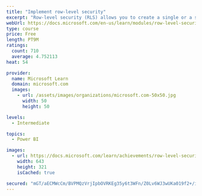 ```yaml
---
title: "Implement row-level security"
excerpt: "Row-level security (RLS) allows you to create a single or a set of reports that targets data for a specific user. In this module, you will learn how to implement RLS by using either a static or dynamic method and how Microsoft Power BI simplifies testing RLS in Power BI Desktop and Power BI service."
webUrl: https://docs.microsoft.com/en-us/learn/modules/row-level-security-power-bi/
type: course
price: Free
length: PT9M
ratings:
  count: 710
  average: 4.752113
heat: 54

provider:
  name: Microsoft Learn
  domain: microsoft.com
  images:
    - url: /assets/images/organizations/microsoft.com-50x50.jpg
      width: 50
      height: 50

levels:
  - Intermediate

topics:
  - Power BI

images:
  - url: https://docs.microsoft.com/learn/achievements/row-level-security-power-bi-social.png
    width: 643
    height: 321
    isCached: true

secured: "mGT/aECMWcCm/BVPMQzVrjIpbOVRKEg35y6t3WFn/Z0Lv6WJ3wUKa019f2+/i0BduMXRO/yC/uWNzhQ8XEqRlvbVET+zsuNrXZ0ZechnHjjR93LTMT1Xa6fxWvYhGQ0l/cL5bMWTaFoRbk9SHe/8SKp8V4q7x/yDTv+b/hUQvUfmHP+ZVyMLwgmr+l2l5UMcBeT1quq6EHSqwB3uROKkFta2vG1F8G3eoJ+VcFCwSMF9RIKramltBbO2S/j7qnOGFh3Zt/Y6GNis/kRVwlCd76cId5sJnOTK2aACSEmwrcJ5FpmftQQg/2bPmvPL1nh4s+uFJrxy1d18PU/9sDQXcyNHRlfSfeX5yB6fYlnEuWq442NhHXCmzU4sOYRTELRYl5WvswF2SEEplTbTmNZR7oSi5G46GDuY53vRTrmPVp0=;ahkAwn2W5+2ZVVK4X3OuIQ=="
---
```


